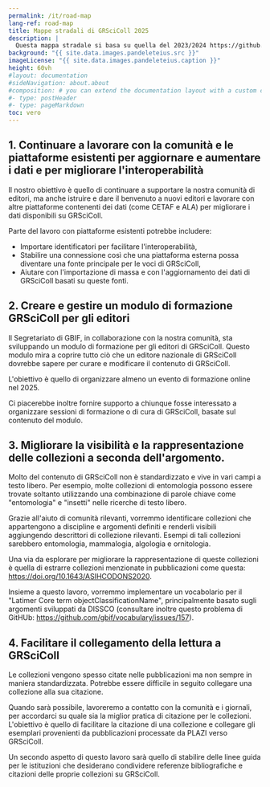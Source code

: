 ```yaml
---
permalink: /it/road-map
lang-ref: road-map
title: Mappe stradali di GRSciColl 2025
description: |
  Questa mappa stradale si basa su quella del 2023/2024 https://github.com/gbif/registry/blob/dev/roadmap-grscicoll-2023-2024.md
background: "{{ site.data.images.pandeleteius.src }}"
imageLicense: "{{ site.data.images.pandeleteius.caption }}"
height: 60vh
#layout: documentation
#sideNavigation: about.about
#composition: # you can extend the documentation layout with a custom composition
#- type: postHeader
#- type: pageMarkdown
toc: vero
---
```


## 1.   Continuare a lavorare con la comunità e le piattaforme esistenti per aggiornare e aumentare i dati e per migliorare l'interoperabilità

Il nostro obiettivo è quello di continuare a supportare la nostra comunità di editori, ma anche istruire e dare il benvenuto a nuovi editori e lavorare con altre piattaforme contenenti dei dati (come CETAF e ALA) per migliorare i dati disponibili su GRSciColl.

Parte del lavoro con piattaforme esistenti potrebbe includere:
- Importare identificatori per facilitare l'interoperabilità,
- Stabilire una connessione così che una piattaforma esterna possa diventare una fonte principale per le voci di GRSciColl,
- Aiutare con l'importazione di massa e con l'aggiornamento dei dati di GRSciColl basati su queste fonti.

## 2.   Creare e gestire un modulo di formazione GRSciColl per gli editori

Il Segretariato di GBIF, in collaborazione con la nostra comunità, sta sviluppando un modulo di formazione per gli editori di GRSciColl. Questo modulo mira a coprire tutto ciò che un editore nazionale di GRSciColl dovrebbe sapere per curare e modificare il contenuto di GRSciColl.

L'obiettivo è quello di organizzare almeno un evento di formazione online nel 2025.

Ci piacerebbe inoltre fornire supporto a chiunque fosse interessato a organizzare sessioni di formazione o di cura di GRSciColl, basate sul contenuto del modulo.

## 3.   Migliorare la visibilità e la rappresentazione delle collezioni a seconda dell'argomento.

Molto del contenuto di GRSciColl non è standardizzato e vive in vari campi a testo libero. Per esempio, molte collezioni di entomologia possono essere trovate soltanto utilizzando una combinazione di parole chiave come "entomologia" e "insetti" nelle ricerche di testo libero.

Grazie all'aiuto di comunità rilevanti, vorremmo identificare collezioni che appartengono a discipline e argomenti definiti e renderli visibili aggiungendo descrittori di collezione rilevanti. Esempi di tali collezioni sarebbero entomologia, mammalogia, algologia e ornitologia.

Una via da esplorare per migliorare la rappresentazione di queste collezioni è quella di estrarre collezioni menzionate in pubblicazioni come questa: https://doi.org/10.1643/ASIHCODONS2020.

Insieme a questo lavoro, vorremmo implementare un vocabolario per il "Latimer Core term objectClassificationName", principalmente basato sugli argomenti sviluppati da DISSCO (consultare inoltre questo problema di GitHUb: https://github.com/gbif/vocabulary/issues/157).

## 4.   Facilitare il collegamento della lettura a GRSciColl

Le collezioni vengono spesso citate nelle pubblicazioni ma non sempre in maniera standardizzata. Potrebbe essere difficile in seguito collegare una collezione alla sua citazione.

Quando sarà possibile, lavoreremo a contatto con la comunità e i giornali, per accordarci su quale sia la miglior pratica di citazione per le collezioni. L'obiettivo è quello di facilitare la citazione di una collezione e collegare gli esemplari provenienti da pubblicazioni processate da PLAZI verso GRSciColl.

Un secondo aspetto di questo lavoro sarà quello di stabilire delle linee guida per le istituzioni che desiderano condividere referenze bibliografiche e citazioni delle proprie collezioni su GRSciColl.

